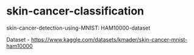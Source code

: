 # skin-cancer-classification
skin-cancer-detection-using-MNIST: HAM10000-dataset

Dataset - https://www.kaggle.com/datasets/kmader/skin-cancer-mnist-ham10000



